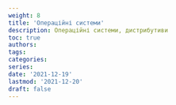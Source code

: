 ```yaml
---
weight: 8
title: 'Операційні системи'
description: Операційні системи, дистрибутиви
toc: true
authors:
tags:
categories:
series:
date: '2021-12-19'
lastmod: '2021-12-20'
draft: false
---
```


